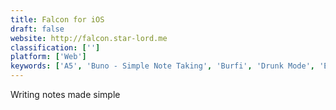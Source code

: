 ```yaml
---
title: Falcon for iOS
draft: false 
website: http://falcon.star-lord.me
classification: ['']
platform: ['Web']
keywords: ['A5', 'Buno - Simple Note Taking', 'Burfi', 'Drunk Mode', 'EasyEmail', 'Evernote', 'Falcon', 'Inkdrop', 'Notational', 'QuickNote.io', 'Quicknotes', 'Really Good Emails', 'ShiftCase', 'Text Case', 'TinyScratchpad.js', 'Todoist', 'Vabotu', 'Writer', 'iA Writer']
---
```

Writing notes made simple